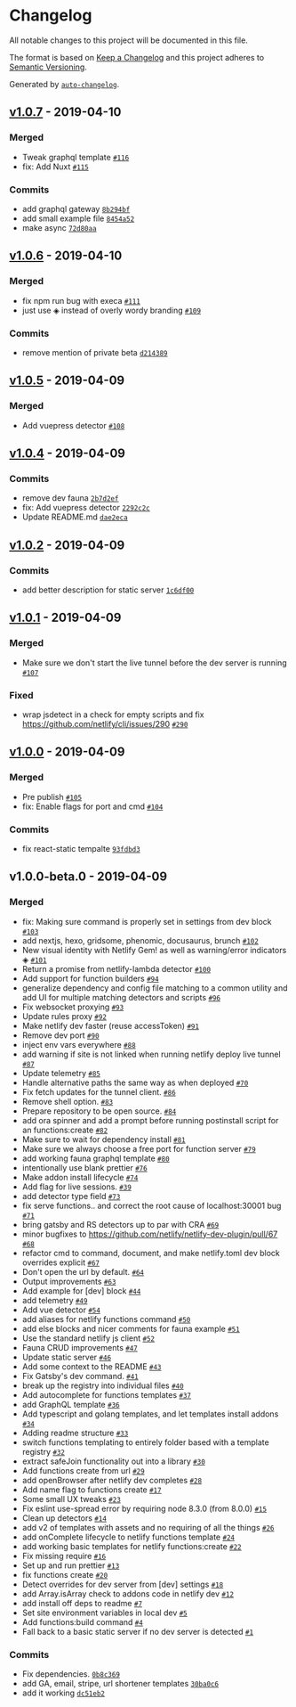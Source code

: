 # Changelog

All notable changes to this project will be documented in this file.

The format is based on [Keep a Changelog](http://keepachangelog.com/en/1.0.0/)
and this project adheres to [Semantic Versioning](http://semver.org/spec/v2.0.0.html).

Generated by [`auto-changelog`](https://github.com/CookPete/auto-changelog).

## [v1.0.7](https://github.com/netlify/netlify-dev-plugin/compare/v1.0.6...v1.0.7) - 2019-04-10

### Merged

- Tweak graphql template [`#116`](https://github.com/netlify/netlify-dev-plugin/pull/116)
- fix: Add Nuxt [`#115`](https://github.com/netlify/netlify-dev-plugin/pull/115)

### Commits

- add graphql gateway [`8b294bf`](https://github.com/netlify/netlify-dev-plugin/commit/8b294bf1d8289faf988b9fec81abdb49790c908b)
- add small example file [`8454a52`](https://github.com/netlify/netlify-dev-plugin/commit/8454a523a86a2290c5706fc3d8f8bd9563e382b7)
- make async [`72d80aa`](https://github.com/netlify/netlify-dev-plugin/commit/72d80aa5353a2128156dac86af0d4e7d2f5c59ea)

## [v1.0.6](https://github.com/netlify/netlify-dev-plugin/compare/v1.0.5...v1.0.6) - 2019-04-10

### Merged

- fix npm run bug with execa [`#111`](https://github.com/netlify/netlify-dev-plugin/pull/111)
- just use ◈ instead of overly wordy branding [`#109`](https://github.com/netlify/netlify-dev-plugin/pull/109)

### Commits

- remove mention of private beta [`d214389`](https://github.com/netlify/netlify-dev-plugin/commit/d214389987a0839ac944f581ac9169473099b91f)

## [v1.0.5](https://github.com/netlify/netlify-dev-plugin/compare/v1.0.4...v1.0.5) - 2019-04-09

### Merged

- Add vuepress detector [`#108`](https://github.com/netlify/netlify-dev-plugin/pull/108)

## [v1.0.4](https://github.com/netlify/netlify-dev-plugin/compare/v1.0.2...v1.0.4) - 2019-04-09

### Commits

- remove dev fauna [`2b7d2ef`](https://github.com/netlify/netlify-dev-plugin/commit/2b7d2ef0a753c444fd04eb61744ff6616fb99f29)
- fix: Add vuepress detector [`2292c2c`](https://github.com/netlify/netlify-dev-plugin/commit/2292c2c8d7e59b106c157416e4269852f9ece509)
- Update README.md [`dae2eca`](https://github.com/netlify/netlify-dev-plugin/commit/dae2eca78ca0ca99400d6951712b17bd9ed7db72)

## [v1.0.2](https://github.com/netlify/netlify-dev-plugin/compare/v1.0.1...v1.0.2) - 2019-04-09

### Commits

- add better description for static server [`1c6df00`](https://github.com/netlify/netlify-dev-plugin/commit/1c6df0038ce48f5899ef405c14797bf4ac905fa3)

## [v1.0.1](https://github.com/netlify/netlify-dev-plugin/compare/v1.0.0...v1.0.1) - 2019-04-09

### Merged

- Make sure we don't start the live tunnel before the dev server is running [`#107`](https://github.com/netlify/netlify-dev-plugin/pull/107)

### Fixed

- wrap jsdetect in a check for empty scripts and fix https://github.com/netlify/cli/issues/290 [`#290`](https://github.com/netlify/cli/issues/290)

## [v1.0.0](https://github.com/netlify/netlify-dev-plugin/compare/v1.0.0-beta.0...v1.0.0) - 2019-04-09

### Merged

- Pre publish [`#105`](https://github.com/netlify/netlify-dev-plugin/pull/105)
- fix: Enable flags for port and cmd [`#104`](https://github.com/netlify/netlify-dev-plugin/pull/104)

### Commits

- fix react-static tempalte [`93fdbd3`](https://github.com/netlify/netlify-dev-plugin/commit/93fdbd3311c47a41bea421e5ddbf572a7fb37c41)

## v1.0.0-beta.0 - 2019-04-09

### Merged

- fix: Making sure command is properly set in settings from dev block  [`#103`](https://github.com/netlify/netlify-dev-plugin/pull/103)
- add nextjs, hexo, gridsome, phenomic, docusaurus, brunch [`#102`](https://github.com/netlify/netlify-dev-plugin/pull/102)
- New visual identity with Netlify Gem! as well as warning/error indicators ◈ [`#101`](https://github.com/netlify/netlify-dev-plugin/pull/101)
- Return a promise from netlify-lambda detector [`#100`](https://github.com/netlify/netlify-dev-plugin/pull/100)
- Add support for function builders [`#94`](https://github.com/netlify/netlify-dev-plugin/pull/94)
- generalize dependency and config file matching to a common utility and add UI for multiple matching detectors and scripts [`#96`](https://github.com/netlify/netlify-dev-plugin/pull/96)
- Fix websocket proxying [`#93`](https://github.com/netlify/netlify-dev-plugin/pull/93)
- Update rules proxy [`#92`](https://github.com/netlify/netlify-dev-plugin/pull/92)
- Make netlify dev faster (reuse accessToken) [`#91`](https://github.com/netlify/netlify-dev-plugin/pull/91)
- Remove dev port [`#90`](https://github.com/netlify/netlify-dev-plugin/pull/90)
- inject env vars everywhere [`#88`](https://github.com/netlify/netlify-dev-plugin/pull/88)
- add warning if site is not linked when running netlify deploy live tunnel [`#87`](https://github.com/netlify/netlify-dev-plugin/pull/87)
- Update telemetry [`#85`](https://github.com/netlify/netlify-dev-plugin/pull/85)
- Handle alternative paths the same way as when deployed [`#70`](https://github.com/netlify/netlify-dev-plugin/pull/70)
- Fix fetch updates for the tunnel client. [`#86`](https://github.com/netlify/netlify-dev-plugin/pull/86)
- Remove shell option. [`#83`](https://github.com/netlify/netlify-dev-plugin/pull/83)
- Prepare repository to be open source. [`#84`](https://github.com/netlify/netlify-dev-plugin/pull/84)
- add ora spinner and add a prompt before running postinstall script for an functions:create [`#82`](https://github.com/netlify/netlify-dev-plugin/pull/82)
- Make sure to wait for dependency install [`#81`](https://github.com/netlify/netlify-dev-plugin/pull/81)
- Make sure we always choose a free port for function server [`#79`](https://github.com/netlify/netlify-dev-plugin/pull/79)
- add working fauna graphql template [`#80`](https://github.com/netlify/netlify-dev-plugin/pull/80)
- intentionally use blank prettier [`#76`](https://github.com/netlify/netlify-dev-plugin/pull/76)
- Make addon install lifecycle [`#74`](https://github.com/netlify/netlify-dev-plugin/pull/74)
- Add flag for live sessions. [`#39`](https://github.com/netlify/netlify-dev-plugin/pull/39)
- add detector type field [`#73`](https://github.com/netlify/netlify-dev-plugin/pull/73)
- fix serve functions.. and correct the root cause of localhost:30001 bug [`#71`](https://github.com/netlify/netlify-dev-plugin/pull/71)
- bring gatsby and RS detectors up to par with CRA [`#69`](https://github.com/netlify/netlify-dev-plugin/pull/69)
- minor bugfixes to https://github.com/netlify/netlify-dev-plugin/pull/67 [`#68`](https://github.com/netlify/netlify-dev-plugin/pull/68)
- refactor cmd to command, document, and make netlify.toml dev block overrides explicit [`#67`](https://github.com/netlify/netlify-dev-plugin/pull/67)
- Don't open the url by default. [`#64`](https://github.com/netlify/netlify-dev-plugin/pull/64)
- Output improvements [`#63`](https://github.com/netlify/netlify-dev-plugin/pull/63)
- Add example for [dev] block [`#44`](https://github.com/netlify/netlify-dev-plugin/pull/44)
- add telemetry [`#49`](https://github.com/netlify/netlify-dev-plugin/pull/49)
- Add vue detector [`#54`](https://github.com/netlify/netlify-dev-plugin/pull/54)
- add aliases for netlify functions command [`#50`](https://github.com/netlify/netlify-dev-plugin/pull/50)
- add else blocks and nicer comments for fauna example [`#51`](https://github.com/netlify/netlify-dev-plugin/pull/51)
- Use the standard netlify js client [`#52`](https://github.com/netlify/netlify-dev-plugin/pull/52)
- Fauna CRUD improvements [`#47`](https://github.com/netlify/netlify-dev-plugin/pull/47)
- Update static server [`#46`](https://github.com/netlify/netlify-dev-plugin/pull/46)
- Add some context to the README [`#43`](https://github.com/netlify/netlify-dev-plugin/pull/43)
- Fix Gatsby's dev command. [`#41`](https://github.com/netlify/netlify-dev-plugin/pull/41)
- break up the registry into individual files [`#40`](https://github.com/netlify/netlify-dev-plugin/pull/40)
- Add autocomplete for functions templates [`#37`](https://github.com/netlify/netlify-dev-plugin/pull/37)
- add GraphQL template [`#36`](https://github.com/netlify/netlify-dev-plugin/pull/36)
- Add typescript and golang templates, and let templates install addons [`#34`](https://github.com/netlify/netlify-dev-plugin/pull/34)
- Adding readme structure [`#33`](https://github.com/netlify/netlify-dev-plugin/pull/33)
- switch functions templating to entirely folder based with a template registry [`#32`](https://github.com/netlify/netlify-dev-plugin/pull/32)
- extract safeJoin functionality out into a library [`#30`](https://github.com/netlify/netlify-dev-plugin/pull/30)
- Add functions create from url [`#29`](https://github.com/netlify/netlify-dev-plugin/pull/29)
- add openBrowser after netlify dev completes [`#28`](https://github.com/netlify/netlify-dev-plugin/pull/28)
- Add name flag to functions create [`#17`](https://github.com/netlify/netlify-dev-plugin/pull/17)
- Some small UX tweaks [`#23`](https://github.com/netlify/netlify-dev-plugin/pull/23)
- Fix eslint use-spread error by requiring node 8.3.0 (from 8.0.0) [`#15`](https://github.com/netlify/netlify-dev-plugin/pull/15)
- Clean up detectors [`#14`](https://github.com/netlify/netlify-dev-plugin/pull/14)
- add v2 of templates with assets and no requiring of all the things [`#26`](https://github.com/netlify/netlify-dev-plugin/pull/26)
- add onComplete lifecycle to netlify functions template [`#24`](https://github.com/netlify/netlify-dev-plugin/pull/24)
- add working basic templates for netlify functions:create [`#22`](https://github.com/netlify/netlify-dev-plugin/pull/22)
- Fix missing require [`#16`](https://github.com/netlify/netlify-dev-plugin/pull/16)
- Set up and run prettier [`#13`](https://github.com/netlify/netlify-dev-plugin/pull/13)
- fix functions create [`#20`](https://github.com/netlify/netlify-dev-plugin/pull/20)
- Detect overrides for dev server from [dev] settings [`#18`](https://github.com/netlify/netlify-dev-plugin/pull/18)
- add Array.isArray check to addons code in netlify dev [`#12`](https://github.com/netlify/netlify-dev-plugin/pull/12)
- add install off deps to readme [`#7`](https://github.com/netlify/netlify-dev-plugin/pull/7)
- Set site environment variables in local dev [`#5`](https://github.com/netlify/netlify-dev-plugin/pull/5)
- Add functions:build command [`#4`](https://github.com/netlify/netlify-dev-plugin/pull/4)
- Fall back to a basic static server if no dev server is detected [`#1`](https://github.com/netlify/netlify-dev-plugin/pull/1)

### Commits

- Fix dependencies. [`0b8c369`](https://github.com/netlify/netlify-dev-plugin/commit/0b8c3698478644790187db1eab69b7a48f398a20)
- add GA, email, stripe, url shortener templates [`30ba0c6`](https://github.com/netlify/netlify-dev-plugin/commit/30ba0c68b5941c9367da512c266b3bfe76c34800)
- add it working [`dc51eb2`](https://github.com/netlify/netlify-dev-plugin/commit/dc51eb22173e8c566bd0f342eeb4b47c309dfe6c)
